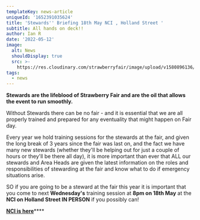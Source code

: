 ```yaml
---
templateKey: news-article
uniqueId: '1652391035624'
title: 'Stewards'' Briefing 18th May NCI , Holland Street '
subtitle: All hands on deck!!
author: Ian R
date: '2022-05-12'
image:
  alt: News
  shouldDisplay: true
  src: >-
    https://res.cloudinary.com/strawberryfair/image/upload/v1580896136/Banner/Hidef_banner_x6jywu.jpg
tags:
  - news
---
```

**Stewards are the lifeblood of Strawberry Fair and are the oil that allows the event to run smoothly.** 

Without Stewards there can be no fair - and it is essential that we are all properly trained and prepared for any eventuality that might happen on Fair day.

Every year we hold training sessions for the stewards at the fair, and given the long break of 3 years since the fair was last on, and the fact we have many new stewards (whether they'll be helping out for just a couple of hours or they'll be there all day), it is more important than ever that ALL our stewards and Area Heads are given the latest information on the roles and responsibilities of stewarding at the fair and know what to do if emergency situations arise.

SO if you are going to be a steward at the fair this year it is important that you come to next **Wednesday's** training session at **8pm on 18th May** at the **NCI on Holland Street IN PERSON** if you possibly can!

[**NCI is here**](https://www.ncicambridge.co.uk/)****
